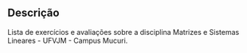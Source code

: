 ## Descrição

Lista de exercícios e avaliações sobre a disciplina Matrizes e Sistemas Lineares - UFVJM - Campus Mucuri.
